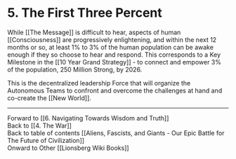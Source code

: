 # 5. The First Three Percent

While [[The Message]] is difficult to hear, aspects of human [[Consciousness]] are progressively enlightening, and within the next 12 months or so, at least 1% to 3% of the human population can be awake enough if they so choose to hear and respond. This corresponds to a Key Milestone in the [[10 Year Grand Strategy]] - to connect and empower 3% of the population, 250 Million Strong, by 2026. 

This is the decentralized leadership Force that will organize the Autonomous Teams to confront and overcome the challenges at hand and co-create the [[New World]].  

___

Forward to [[6. Navigating Towards Wisdom and Truth]]      
Back to [[4. The War]]      
Back to table of contents [[Aliens, Fascists, and Giants  - Our Epic Battle for The Future of Civilization]]  
Onward to Other [[Lionsberg Wiki Books]]  